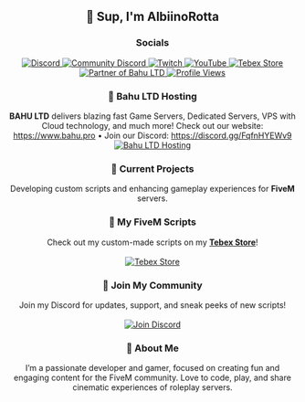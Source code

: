 <h2 align="center">👋 Sup, I'm AlbiinoRotta</h2>

<h3 align="center">Socials</h3>

<p align="center">
  <a href="https://discord.com/users/427916956553707523">
    <img alt="Discord" src="https://img.shields.io/badge/AlbiinoRotta-5865F2?logo=discord&logoColor=white&style=for-the-badge">
  </a>
  <a href="https://discord.com/invite/95aDBxVkZY">
    <img alt="Community Discord" src="https://img.shields.io/badge/Community%20Discord-5865F2?logo=discord&logoColor=white&style=for-the-badge">
  </a>
  <a href="https://twitch.tv/tiedustelupresidentti">
    <img alt="Twitch" src="https://img.shields.io/badge/Tiedustelupresidentti-9146FF?logo=twitch&logoColor=white&style=for-the-badge">
  </a>
  <a href="https://www.youtube.com/@AlbiinoRotta">
    <img alt="YouTube" src="https://img.shields.io/badge/AlbiinoRotta-FF0000?logo=youtube&logoColor=white&style=for-the-badge">
  </a>
  <a href="https://store.albiinorotta.com">
  <img alt="Tebex Store" src="https://img.shields.io/badge/Tebex%20Store-00BFFF?style=for-the-badge&logoColor=white">
  </a>
  <a href="https://www.bahu.pro">
    <img alt="Partner of Bahu LTD" src="https://img.shields.io/badge/Partner%20of%20Bahu%20LTD-00BFFF?style=for-the-badge">
  </a>
  <a href="https://komarev.com/ghpvc/?username=albiinorotta">
    <img alt="Profile Views" src="https://komarev.com/ghpvc/?username=albiinorotta&color=0b84fe&style=for-the-badge">
  </a>
</p>

<h3 align="center">🚀 Bahu LTD Hosting</h3>
<p align="center">
  <b>BAHU LTD</b> delivers blazing fast Game Servers, Dedicated Servers, VPS with Cloud technology, and much more!  
  Check out our website: <a href="https://www.bahu.pro">https://www.bahu.pro</a> • Join our Discord: <a href="https://discord.gg/FqfnHYEWv9">https://discord.gg/FqfnHYEWv9</a>
  <br/>
  <a href="https://www.bahu.pro">
    <img alt="Bahu LTD Hosting" src="https://img.shields.io/badge/BAHU%20LTD-Game%20Servers%20&%20VPS-00BFFF?style=for-the-badge&logo=cloud&logoColor=white">
  </a>
</p>

<h3 align="center">🔭 Current Projects</h3>
<p align="center">
  Developing custom scripts and enhancing gameplay experiences for <b>FiveM</b> servers.  
  <br/>
</p>

<h3 align="center">🧩 My FiveM Scripts</h3>
<p align="center">
  Check out my custom-made scripts on my <a href="https://store.albiinorotta.com"><b>Tebex Store</b></a>!  
  <br/><br/>
  <a href="https://store.albiinorotta.com">
    <img alt="Tebex Store" src="https://img.shields.io/badge/View%20My%20Scripts-00BFFF?style=for-the-badge&logo=lua&logoColor=white">
  </a>
</p>

<h3 align="center">💬 Join My Community</h3>
<p align="center">
  Join my Discord for updates, support, and sneak peeks of new scripts!  
  <br/><br/>
  <a href="https://discord.com/invite/95aDBxVkZY">
    <img alt="Join Discord" src="https://img.shields.io/badge/Join%20Discord-5865F2?logo=discord&logoColor=white&style=for-the-badge">
  </a>
</p>

<h3 align="center">🌱 About Me</h3>
<p align="center">
  I’m a passionate developer and gamer, focused on creating fun and engaging content for the FiveM community.  
  Love to code, play, and share cinematic experiences of roleplay servers.
</p>
